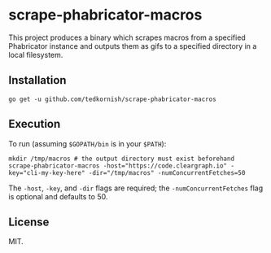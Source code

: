 # scrape-phabricator-macros

This project produces a binary which scrapes macros from a specified Phabricator instance and outputs them as gifs to a specified directory in a local filesystem.

## Installation

```
go get -u github.com/tedkornish/scrape-phabricator-macros
```

## Execution

To run (assuming `$GOPATH/bin` is in your `$PATH`):

```
mkdir /tmp/macros # the output directory must exist beforehand
scrape-phabricator-macros -host="https://code.cleargraph.io" -key="cli-my-key-here" -dir="/tmp/macros" -numConcurrentFetches=50
```

The `-host`, `-key`, and `-dir` flags are required; the `-numConcurrentFetches` flag is optional and defaults to 50.

## License

MIT.
